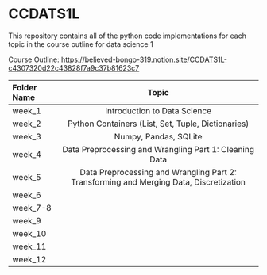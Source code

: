 # **CCDATS1L**

This repository contains all of the python code implementations for each topic in the course outline for data science 1

Course Outline: https://believed-bongo-319.notion.site/CCDATS1L-c4307320d22c43828f7a9c37b81623c7

| Folder Name | Topic |
| :---         |     :---:      |       
| week_1   | Introduction to Data Science|
| week_2   | Python Containers (List, Set, Tuple, Dictionaries)|
| week_3   | Numpy, Pandas, SQLite|
| week_4   | Data Preprocessing and Wrangling Part 1: Cleaning Data |
| week_5  | Data Preprocessing and Wrangling Part 2: Transforming and Merging Data, Discretization  |
| week_6   |   |
| week_7-8   | |
| week_9   | |
| week_10   |  |
| week_11   | |
| week_12   |  |
